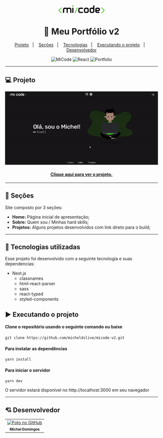 <p align="center">
  <img src="https://github.com/micheldslive/micode-v2/blob/master/demo/micode.png" width="30%">
</p>

<h1 align="center">
  📰 Meu Portfólio v2
</h1>

<p align="center">
  <a href="#-projeto">Projeto</a>&nbsp;&nbsp;&nbsp;|&nbsp;&nbsp;&nbsp;
  <a href="#-seções">Seções</a>&nbsp;&nbsp;&nbsp;|&nbsp;&nbsp;&nbsp;
  <a href="#-tecnologias-utilizadas">Tecnologias</a>&nbsp;&nbsp;&nbsp;|&nbsp;&nbsp;&nbsp;
  <a href="#%EF%B8%8F-executando-o-projeto">Executando o projeto</a>&nbsp;&nbsp;&nbsp;|&nbsp;&nbsp;&nbsp;
  <a href="#-desenvolvedor">Desenvolvedor</a>
</p>

<p align="center">
  <img alt="MiCode" src="https://img.shields.io/static/v1?label=mi&message=code&color=success&labelColor=grey">
  
  <img alt="React" src="https://img.shields.io/static/v1?label=stack&message=React&color=success&labelColor=grey">
  
  <img alt="Portfolio" src="https://img.shields.io/static/v1?label=portfolio&message=MICODE&color=success&labelColor=grey">
</p>

---

## 💻 Projeto
<p align="center">
  <img src="https://github.com/micheldslive/micode-v2/blob/master/demo/prev.gif">
</p>

<h4 align="center"><a href="https://mi-code.vercel.app/">Clique aqui para ver o projeto.</a></h4>

---

## 📌 Seções
Site composto por 3 seções:

- **Home:** Página inicial de apresentação;
- **Sobre:** Quem sou / Minhas hard skills;
- **Projetos:** Alguns projetos desenvolvidos com link direto para o build;

---

## 🚀 Tecnologias utilizadas
Esse projeto foi desenvolvido com a seguinte tecnologia e suas dependencias:

- Next.js
    - classnames
    - html-react-parser
    - sass
    - react-typed
    - styled-components

## ▶️ Executando o projeto

#### Clone o repositório usando o seguinte comando ou baixe

```
git clone https://github.com/micheldslive/micode-v2.git
```

#### Para instalar as dependências

```
yarn install
```

#### Para iniciar o servidor

```
yarn dev
```

O servidor estará disponível no http://localhost:3000 em seu navegador

---

## 💘 Desenvolvedor<br>
<table>
  <tr>
    <td align="center">
      <a href="https://github.com/micheldslive">
        <img src="https://avatars.githubusercontent.com/u/55795597?v=4" width="100" alt="Foto no GitHub"/><br>
        <sub>
          <b>Michel Domingos</b>
        </sub>
      </a>
    </td>
  </tr>
</table>
